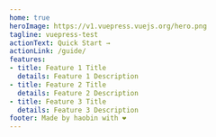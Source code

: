 ```yaml
---
home: true
heroImage: https://v1.vuepress.vuejs.org/hero.png
tagline: vuepress-test
actionText: Quick Start →
actionLink: /guide/
features:
- title: Feature 1 Title
  details: Feature 1 Description
- title: Feature 2 Title
  details: Feature 2 Description
- title: Feature 3 Title
  details: Feature 3 Description
footer: Made by haobin with ❤️
---
```

